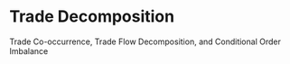 # Trade Decomposition
Trade Co-occurrence, Trade Flow Decomposition, and Conditional Order Imbalance
